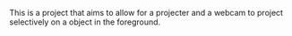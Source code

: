 This is a project that aims to allow for a projecter and a webcam to project
selectively on a object in the foreground.
